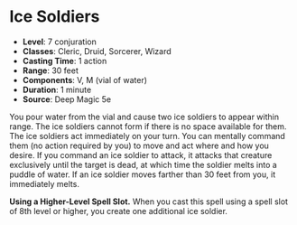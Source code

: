 # Ice Soldiers

- **Level**: 7 conjuration
- **Classes**: Cleric, Druid, Sorcerer, Wizard
- **Casting Time**: 1 action
- **Range**: 30 feet
- **Components**: V, M (vial of water)
- **Duration**: 1 minute
- **Source**: Deep Magic 5e

You pour water from the vial and cause two ice soldiers to appear within range. The ice soldiers cannot form if there is no space available for them. The ice soldiers act immediately on your turn. You can mentally command them (no action required by you) to move and act where and how you desire. If you command an ice soldier to attack, it attacks that creature exclusively until the target is dead, at which time the soldier melts into a puddle of water. If an ice soldier moves farther than 30 feet from you, it immediately melts.

**Using a Higher-Level Spell Slot.** When you cast this spell using a spell slot of 8th level or higher, you create one additional ice soldier.
